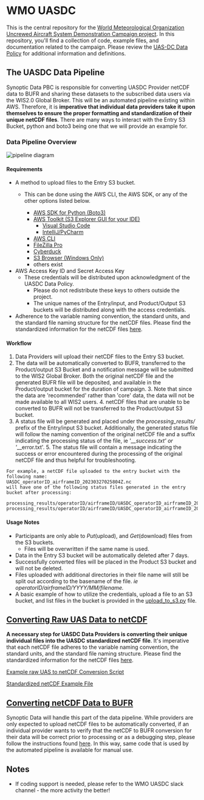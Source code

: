 # WMO UASDC

This is the central repository for
the [World Meteorological Organization Uncrewed Aircraft System Demonstration Campaign project](https://community.wmo.int/en/uas-demonstration).
In this repository, you'll find a collection of code, example files, and documentation related to the campaign.
Please review the [UAS-DC Data Policy](https://community.wmo.int/en/uas-demonstration/data-policy) for additional
information and definitions.

## The UASDC Data Pipeline

Synoptic Data PBC is responsible for converting UASDC Provider netCDF data to BUFR and sharing these datasets to the
subscribed data users via the WIS2.0 Global Broker. This will be an automated pipeline existing within AWS. Therefore,
it is **imperative that individual data providers take it upon themselves to ensure the proper formatting and
standardization of their unique netCDF files**. There are many ways to interact with the Entry S3 Bucket, python and
boto3
being one that we will provide an example for.

### Data Pipeline Overview

![pipeline diagram](uasdc_pipeline_diagram.png)

#### Requirements

* A method to upload files to the Entry S3 bucket.
    * This can be done using the AWS CLI, the AWS SDK, or any of the other options listed below.
        
        * [AWS SDK for Python (Boto3)](https://boto3.amazonaws.com/v1/documentation/api/latest/index.html)
        * [AWS Toolkit (S3 Explorer GUI for your IDE)](https://docs.aws.amazon.com/sdkref/latest/guide/support-maint-idetoolkits.html)
          * [Visual Studio Code](https://aws.amazon.com/visualstudiocode/)
          * [IntelliJ/PyCharm](https://aws.amazon.com/intellij/?pg=developertools)
        * [AWS CLI](https://aws.amazon.com/cli/)
        * [FileZilla Pro](https://filezillapro.com/docs/v3/cloud/configure-filezilla-pro-to-connect-to-s3/)
        * [Cyberduck](https://cyberduck.io/)
        * [S3 Browser (Windows Only)](https://s3browser.com/)
        * others exist
* AWS Access Key ID and Secret Access Key
    * These credentials will be distributed upon acknowledgment of the UASDC Data Policy.
        * Please do not redistribute these keys to others outside the project.
        * The unique names of the Entry/input, and Product/Output S3 buckets will be distributed along with the access
          credentials.
* Adherence to the variable naming convention, the standard units, and the standard file naming structure for the netCDF
  files. Please find the standardized information for the netCDF files [here](raw_uas_to_netCDF/).

#### Workflow

1. Data Providers will upload their netCDF files to the Entry S3 bucket.
2. The data will be automatically converted to BUFR, transferred to the Product/output S3 Bucket and a notification
   message
   will be
   submitted to the WIS2 Global Broker. Both the original netCDF file and the generated BUFR file will be deposited, and
   available in the Product/output bucket for the duration of campaign.
    3. Note that since the data are 'recommended' rather than 'core' data, the data will not be made available to all
       WIS2 users.
    4. netCDF files that are unable to be converted to BUFR will not be transferred to the Product/output S3 bucket.
4. A status file will be generated and placed under the _processing_results/_ prefix of the Entry/input S3 bucket.
   Additionally, the generated status file will follow the naming convention of the original netCDF file and a suffix
   indicating the processing status of the file, 
ie '*__success.txt' or '*__error.txt'.
    5. The status file will contain a message indicating the success or error encountered during the processing of the
       original netCDF file and thus helpful for troubleshooting.

```text
For example, a netCDF file uploaded to the entry bucket with the following name:
UASDC_operatorID_airframeID_20230327025804Z.nc
will have one of the following status files generated in the entry bucket after processing:

processing_results/operatorID/airframeID/UASDC_operatorID_airframeID_20230327025804Z__success.txt
processing_results/operatorID/airframeID/UASDC_operatorID_airframeID_20230327025804Z__error.txt
```

#### Usage Notes

* Participants are only able to _Put_(upload), and _Get_(download) files from the S3 buckets.
    * Files will be overwritten if the same name is used.
* Data in the Entry S3 bucket will be automatically deleted after 7 days.
* Successfully converted files will be placed in the Product S3 bucket and will not be deleted.
* Files uploaded with additional directories in their file name will still be split out according to the basename of the
  file.
  _ie operatorID/airframeID/YYYY/MM/*filename*._
* A basic example of how to utilize the credentials, upload a file to an S3 bucket, and list files in the bucket is
  provided in the [upload_to_s3.py](raw_uas_to_netCDF/upload_to_s3.py) file.

## [Converting Raw UAS Data to netCDF](raw_uas_to_netCDF/)

**A necessary step for UASDC Data Providers is converting their unique individual files into the UASDC standardized
netCDF file**. It's imperative that each netCDF file adheres to the variable naming convention, the standard units, and
the standard file naming structure. Please find the standardized information for the netCDF
files [here](raw_uas_to_netCDF/).

[Example raw UAS to netCDF Conversion Script](raw_uas_to_netCDF/raw_csv_to_netCDF.py)

[Standardized netCDF Example File](nc2bufr/UASDC_operatorID_airframeID_20230327025804Z.nc)

## [Converting netCDF Data to BUFR](nc2bufr)

Synoptic Data will handle this part of the data pipeline. While providers are only expected to upload netCDF files to be
automatically converted, if an individual provider wants to verify that the netCDF to BUFR conversion for their data
will be correct prior to processing or as a
debugging step, please follow the instructions found [here](nc2bufr/). In this way, same code that is used by the
automated pipeline is available for manual use.

## Notes

- If coding support is needed, please refer to the WMO UASDC slack channel - the more activity the better!



